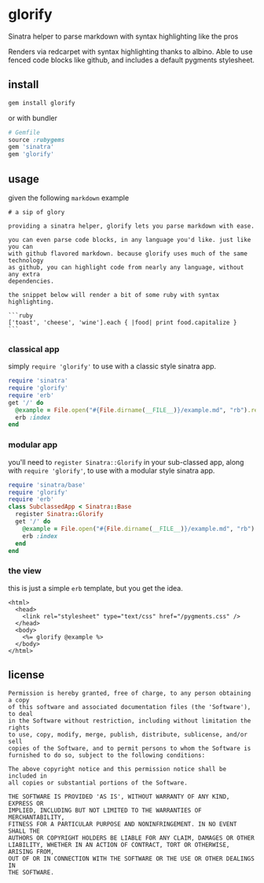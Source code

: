 # glorify

Sinatra helper to parse markdown with syntax highlighting like the pros

Renders via redcarpet with syntax highlighting thanks to albino. Able to use
fenced code blocks like github, and includes a default pygments stylesheet.

## install

```bash
gem install glorify
```
or with bundler

```ruby
# Gemfile
source :rubygems
gem 'sinatra'
gem 'glorify'
```

## usage

given the following `markdown` example

    # a sip of glory

    providing a sinatra helper, glorify lets you parse markdown with ease.

    you can even parse code blocks, in any language you'd like. just like you can
    with github flavored markdown. because glorify uses much of the same technology
    as github, you can highlight code from nearly any language, without any extra
    dependencies.

    the snippet below will render a bit of some ruby with syntax highlighting.

    ```ruby
    ['toast', 'cheese', 'wine'].each { |food| print food.capitalize }
    ```

### classical app

simply `require 'glorify'` to use with a classic style sinatra app.

```ruby
require 'sinatra'
require 'glorify'
require 'erb'
get '/' do
  @example = File.open("#{File.dirname(__FILE__)}/example.md", "rb").read
  erb :index
end
```

### modular app

you'll need to `register Sinatra::Glorify` in your sub-classed app, along with
`require 'glorify'`, to use with a modular style sinatra app.

```ruby
require 'sinatra/base'
require 'glorify'
require 'erb'
class SubclassedApp < Sinatra::Base
  register Sinatra::Glorify
  get '/' do
    @example = File.open("#{File.dirname(__FILE__)}/example.md", "rb").read
    erb :index
  end
end
```

### the view

this is just a simple `erb` template, but you get the idea.

```erb
<html>
  <head>
    <link rel="stylesheet" type="text/css" href="/pygments.css" />
  </head>
  <body>
    <%= glorify @example %>
  </body>
</html>
```

## license

```
Permission is hereby granted, free of charge, to any person obtaining a copy
of this software and associated documentation files (the 'Software'), to deal
in the Software without restriction, including without limitation the rights
to use, copy, modify, merge, publish, distribute, sublicense, and/or sell
copies of the Software, and to permit persons to whom the Software is
furnished to do so, subject to the following conditions:

The above copyright notice and this permission notice shall be included in
all copies or substantial portions of the Software.

THE SOFTWARE IS PROVIDED 'AS IS', WITHOUT WARRANTY OF ANY KIND, EXPRESS OR
IMPLIED, INCLUDING BUT NOT LIMITED TO THE WARRANTIES OF MERCHANTABILITY,
FITNESS FOR A PARTICULAR PURPOSE AND NONINFRINGEMENT. IN NO EVENT SHALL THE
AUTHORS OR COPYRIGHT HOLDERS BE LIABLE FOR ANY CLAIM, DAMAGES OR OTHER
LIABILITY, WHETHER IN AN ACTION OF CONTRACT, TORT OR OTHERWISE, ARISING FROM,
OUT OF OR IN CONNECTION WITH THE SOFTWARE OR THE USE OR OTHER DEALINGS IN
THE SOFTWARE.
```
